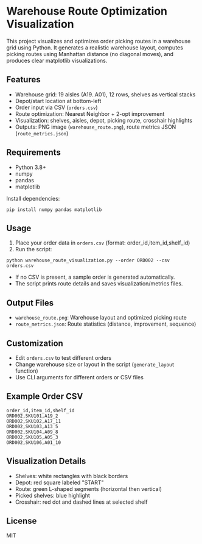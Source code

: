 # Warehouse Route Optimization Visualization

This project visualizes and optimizes order picking routes in a warehouse grid using Python. It generates a realistic warehouse layout, computes picking routes using Manhattan distance (no diagonal moves), and produces clear matplotlib visualizations.

## Features
- Warehouse grid: 19 aisles (A19..A01), 12 rows, shelves as vertical stacks
- Depot/start location at bottom-left
- Order input via CSV (`orders.csv`)
- Route optimization: Nearest Neighbor + 2-opt improvement
- Visualization: shelves, aisles, depot, picking route, crosshair highlights
- Outputs: PNG image (`warehouse_route.png`), route metrics JSON (`route_metrics.json`)

## Requirements
- Python 3.8+
- numpy
- pandas
- matplotlib

Install dependencies:
```
pip install numpy pandas matplotlib
```

## Usage
1. Place your order data in `orders.csv` (format: order_id,item_id,shelf_id)
2. Run the script:
```
python warehouse_route_visualization.py --order ORD002 --csv orders.csv
```
- If no CSV is present, a sample order is generated automatically.
- The script prints route details and saves visualization/metrics files.

## Output Files
- `warehouse_route.png`: Warehouse layout and optimized picking route
- `route_metrics.json`: Route statistics (distance, improvement, sequence)

## Customization
- Edit `orders.csv` to test different orders
- Change warehouse size or layout in the script (`generate_layout` function)
- Use CLI arguments for different orders or CSV files

## Example Order CSV
```
order_id,item_id,shelf_id
ORD002,SKU101,A19_2
ORD002,SKU102,A17_11
ORD002,SKU103,A13_5
ORD002,SKU104,A09_8
ORD002,SKU105,A05_3
ORD002,SKU106,A01_10
```

## Visualization Details
- Shelves: white rectangles with black borders
- Depot: red square labeled "START"
- Route: green L-shaped segments (horizontal then vertical)
- Picked shelves: blue highlight
- Crosshair: red dot and dashed lines at selected shelf

## License
MIT

